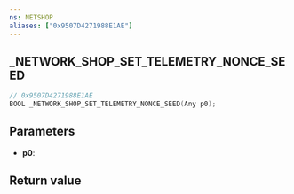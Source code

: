 ```yaml
---
ns: NETSHOP
aliases: ["0x9507D4271988E1AE"]
---
```

## _NETWORK_SHOP_SET_TELEMETRY_NONCE_SEED

```c
// 0x9507D4271988E1AE
BOOL _NETWORK_SHOP_SET_TELEMETRY_NONCE_SEED(Any p0);
```


## Parameters
* **p0**: 

## Return value
